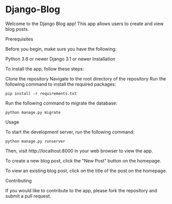 # Django-Blog

<link rel="stylesheet" href="https://cdnjs.cloudflare.com/ajax/libs/highlight.js/10.1.1/styles/default.min.css">



Welcome to the Django Blog app! This app allows users to create and view blog posts.

Prerequisites

Before you begin, make sure you have the following:

Python 3.6 or newer
Django 3.1 or newer
Installation

To install the app, follow these steps:

Clone the repository
Navigate to the root directory of the repository
Run the following command to install the required packages:

<pre><code class="python hljs">pip install -r requirements.txt</code></pre>


Run the following command to migrate the database:
<pre><code class="python hljs">python manage.py migrate</code></pre>


Usage

To start the development server, run the following command:

<pre><code class="python hljs">python manage.py runserver</code></pre>

Then, visit http://localhost:8000 in your web browser to view the app.

To create a new blog post, click the "New Post" button on the homepage.

To view an existing blog post, click on the title of the post on the homepage.

Contributing

If you would like to contribute to the app, please fork the repository and submit a pull request.



